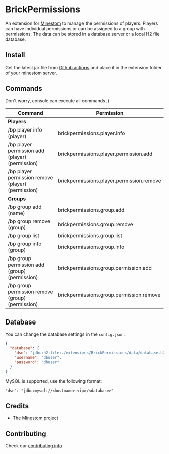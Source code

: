 # BrickPermissions

An extension for [Minestom](https://github.com/Minestom/Minestom) to manage the permissions of players.
Players can have individual permissions or can be assigned to a group with permissions. The data can be stored in a 
database server or a local H2 file database.

## Install

Get the latest jar file from [Github actions](https://github.com/MinestomBrick/BrickPermissions/actions) 
and place it in the extension folder of your minestom server.

## Commands

Don't worry, console can execute all commands ;)

| Command | Permission |
|---|---|
| **Players** ||
| /bp player info (player) | brickpermissions.player.info |
| /bp player permission add (player) (permission) | brickpermissions.player.permission.add |
| /bp player permission remove (player) (permission) | brickpermissions.player.permission.remove |
| **Groups** ||
| /bp group add (name) | brickpermissions.group.add |
| /bp group remove (group) | brickpermissions.group.remove |
| /bp group list | brickpermissions.group.list | 
| /bp group info (group) | brickpermissions.group.info |
| /bp group permission add (group) (permission) | brickpermissions.group.permission.add |
| /bp group permission remove (group) (permission) | brickpermissions.group.permission.remove |

## Database

You can change the database settings in the `config.json`.

```json
{
  "database": {
    "dsn": "jdbc:h2:file:./extensions/BrickPermissions/data/database.h2",
    "username": "dbuser",
    "password": "dbuser"
  }
}
```

MySQL is supported, use the following format:

````
"dsn": "jdbc:mysql://<hostname>:<ip>/<database>"
````

## Credits

* The [Minestom](https://github.com/Minestom/Minestom) project

## Contributing

Check our [contributing info](CONTRIBUTING.md)

